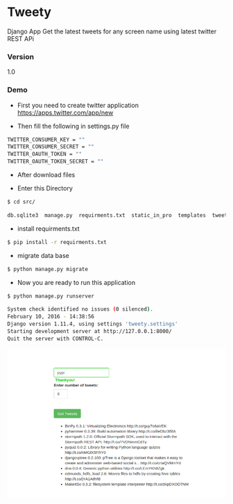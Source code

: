 # Tweety

Django App Get the latest tweets for any screen name
using latest twitter REST APi

### Version
1.0

### Demo

* First you need to create twitter application
https://apps.twitter.com/app/new

* Then fill the following in settings.py file
```sh
TWITTER_CONSUMER_KEY = ""
TWITTER_CONSUMER_SECRET = ""
TWITTER_OAUTH_TOKEN = ""
TWITTER_OAUTH_TOKEN_SECRET = ""
```
* After download files

* Enter this Directory
```sh
$ cd src/
```
```sh
db.sqlite3  manage.py  requirments.txt  static_in_pro  templates  tweetsapp  tweety
```
* install requirments.txt
```sh
$ pip install -r requirments.txt
```
* migrate data base
```sh
$ python manage.py migrate
```
* Now you are ready to run this application

```sh
$ python manage.py runserver
```

```sh
System check identified no issues (0 silenced).
February 10, 2016 - 14:38:56
Django version 1.11.4, using settings 'tweety.settings'
Starting development server at http://127.0.0.1:8000/
Quit the server with CONTROL-C.
```

![Alt text](src/sh.png?raw=true "Screenshot img")
